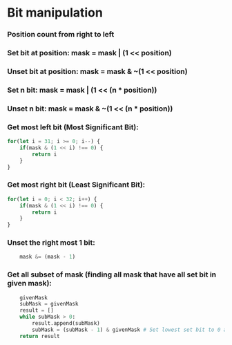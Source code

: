 # Bit manipulation

### Position count from right to left

### Set bit at position: **mask = mask | (1 << position)**

### Unset bit at position: **mask = mask & ~(1 << position)**

### Set n bit: **mask = mask | (1 << (n * position))**

### Unset n bit: **mask = mask & ~(1 << (n * position))**

### Get most left bit (Most Significant Bit):
``` typescript
for(let i = 31; i >= 0; i--) {
	if(mask & (1 << i) !== 0) {
		return i
	}
}
```


### Get most right bit (Least Significant Bit):
``` typescript
for(let i = 0; i < 32; i++) {
	if(mask & (1 << i) !== 0) {
		return i
	}
}
```

### Unset the right most 1 bit:
``` python
	mask &= (mask - 1)

```

### Get all subset of mask (finding all mask that have all set bit in given mask):
``` python
	givenMask
	subMask = givenMask
	result = []
	while subMask > 0:
		result.append(subMask)
		subMask = (subMask - 1) & givenMask # Set lowest set bit to 0 and all its right will become 1, so we & given to make them 0
	return result
```